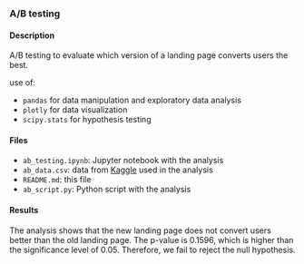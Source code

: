 ### A/B testing

#### Description

A/B testing to evaluate which version of a landing page converts users the best.

use of:

- `pandas` for data manipulation and exploratory data analysis
- `plotly` for data visualization
- `scipy.stats` for hypothesis testing

#### Files

- `ab_testing.ipynb`: Jupyter notebook with the analysis
- `ab_data.csv`: data from [Kaggle](https://www.kaggle.com/datasets/zhangluyuan/ab-testing) used in the analysis
- `README.md`: this file
- `ab_script.py`: Python script with the analysis

#### Results

The analysis shows that the new landing page does not convert users better than the old landing page. The p-value is 0.1596, which is higher than the significance level of 0.05. Therefore, we fail to reject the null hypothesis.
